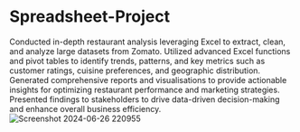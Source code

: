 # Spreadsheet-Project
Conducted in-depth restaurant analysis leveraging Excel to extract, clean, and analyze large datasets from Zomato. Utilized advanced Excel functions and pivot tables to identify trends, patterns, and key metrics such as customer ratings, cuisine preferences, and geographic distribution. Generated comprehensive reports and visualisations to provide actionable insights for optimizing restaurant performance and marketing strategies. Presented findings to stakeholders to drive data-driven decision-making and enhance overall business efficiency.
![Screenshot 2024-06-26 220955](https://github.com/saisweatha/Spreadsheet-Project/assets/80455282/8fa00cdb-9de0-444e-a6aa-1a883105fe6c)

